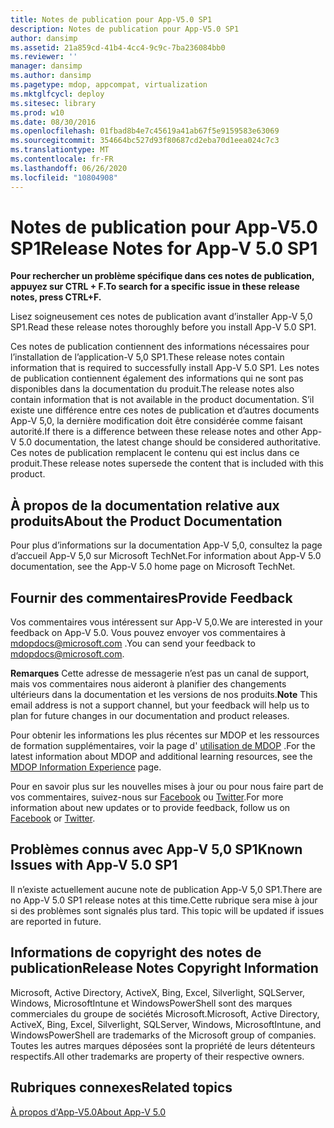 ```yaml
---
title: Notes de publication pour App-V5.0 SP1
description: Notes de publication pour App-V5.0 SP1
author: dansimp
ms.assetid: 21a859cd-41b4-4cc4-9c9c-7ba236084bb0
ms.reviewer: ''
manager: dansimp
ms.author: dansimp
ms.pagetype: mdop, appcompat, virtualization
ms.mktglfcycl: deploy
ms.sitesec: library
ms.prod: w10
ms.date: 08/30/2016
ms.openlocfilehash: 01fbad8b4e7c45619a41ab67f5e9159583e63069
ms.sourcegitcommit: 354664bc527d93f80687cd2eba70d1eea024c7c3
ms.translationtype: MT
ms.contentlocale: fr-FR
ms.lasthandoff: 06/26/2020
ms.locfileid: "10804908"
---
```

# <span data-ttu-id="c3f23-103">Notes de publication pour App-V5.0 SP1</span><span class="sxs-lookup"><span data-stu-id="c3f23-103">Release Notes for App-V 5.0 SP1</span></span>


**<span data-ttu-id="c3f23-104">Pour rechercher un problème spécifique dans ces notes de publication, appuyez sur CTRL + F.</span><span class="sxs-lookup"><span data-stu-id="c3f23-104">To search for a specific issue in these release notes, press CTRL+F.</span></span>**

<span data-ttu-id="c3f23-105">Lisez soigneusement ces notes de publication avant d’installer App-V 5,0 SP1.</span><span class="sxs-lookup"><span data-stu-id="c3f23-105">Read these release notes thoroughly before you install App-V 5.0 SP1.</span></span>

<span data-ttu-id="c3f23-106">Ces notes de publication contiennent des informations nécessaires pour l’installation de l’application-V 5,0 SP1.</span><span class="sxs-lookup"><span data-stu-id="c3f23-106">These release notes contain information that is required to successfully install App-V 5.0 SP1.</span></span> <span data-ttu-id="c3f23-107">Les notes de publication contiennent également des informations qui ne sont pas disponibles dans la documentation du produit.</span><span class="sxs-lookup"><span data-stu-id="c3f23-107">The release notes also contain information that is not available in the product documentation.</span></span> <span data-ttu-id="c3f23-108">S’il existe une différence entre ces notes de publication et d’autres documents App-V 5,0, la dernière modification doit être considérée comme faisant autorité.</span><span class="sxs-lookup"><span data-stu-id="c3f23-108">If there is a difference between these release notes and other App-V 5.0 documentation, the latest change should be considered authoritative.</span></span> <span data-ttu-id="c3f23-109">Ces notes de publication remplacent le contenu qui est inclus dans ce produit.</span><span class="sxs-lookup"><span data-stu-id="c3f23-109">These release notes supersede the content that is included with this product.</span></span>

## <span data-ttu-id="c3f23-110">À propos de la documentation relative aux produits</span><span class="sxs-lookup"><span data-stu-id="c3f23-110">About the Product Documentation</span></span>


<span data-ttu-id="c3f23-111">Pour plus d’informations sur la documentation App-V 5,0, consultez la page d’accueil App-V 5,0 sur Microsoft TechNet.</span><span class="sxs-lookup"><span data-stu-id="c3f23-111">For information about App-V 5.0 documentation, see the App-V 5.0 home page on Microsoft TechNet.</span></span>

## <span data-ttu-id="c3f23-112">Fournir des commentaires</span><span class="sxs-lookup"><span data-stu-id="c3f23-112">Provide Feedback</span></span>


<span data-ttu-id="c3f23-113">Vos commentaires vous intéressent sur App-V 5,0.</span><span class="sxs-lookup"><span data-stu-id="c3f23-113">We are interested in your feedback on App-V 5.0.</span></span> <span data-ttu-id="c3f23-114">Vous pouvez envoyer vos commentaires à <mdopdocs@microsoft.com> .</span><span class="sxs-lookup"><span data-stu-id="c3f23-114">You can send your feedback to <mdopdocs@microsoft.com>.</span></span>

<span data-ttu-id="c3f23-115">**Remarques**  Cette adresse de messagerie n’est pas un canal de support, mais vos commentaires nous aideront à planifier des changements ultérieurs dans la documentation et les versions de nos produits.</span><span class="sxs-lookup"><span data-stu-id="c3f23-115">**Note** This email address is not a support channel, but your feedback will help us to plan for future changes in our documentation and product releases.</span></span>

 

<span data-ttu-id="c3f23-116">Pour obtenir les informations les plus récentes sur MDOP et les ressources de formation supplémentaires, voir la page d' [utilisation de MDOP](https://go.microsoft.com/fwlink/p/?LinkId=236032) .</span><span class="sxs-lookup"><span data-stu-id="c3f23-116">For the latest information about MDOP and additional learning resources, see the [MDOP Information Experience](https://go.microsoft.com/fwlink/p/?LinkId=236032) page.</span></span>

<span data-ttu-id="c3f23-117">Pour en savoir plus sur les nouvelles mises à jour ou pour nous faire part de vos commentaires, suivez-nous sur [Facebook](https://go.microsoft.com/fwlink/p/?LinkId=242445) ou [Twitter](https://go.microsoft.com/fwlink/p/?LinkId=242447).</span><span class="sxs-lookup"><span data-stu-id="c3f23-117">For more information about new updates or to provide feedback, follow us on [Facebook](https://go.microsoft.com/fwlink/p/?LinkId=242445) or [Twitter](https://go.microsoft.com/fwlink/p/?LinkId=242447).</span></span>

## <span data-ttu-id="c3f23-118">Problèmes connus avec App-V 5,0 SP1</span><span class="sxs-lookup"><span data-stu-id="c3f23-118">Known Issues with App-V 5.0 SP1</span></span>


<span data-ttu-id="c3f23-119">Il n’existe actuellement aucune note de publication App-V 5,0 SP1.</span><span class="sxs-lookup"><span data-stu-id="c3f23-119">There are no App-V 5.0 SP1 release notes at this time.</span></span><span data-ttu-id="c3f23-120">Cette rubrique sera mise à jour si des problèmes sont signalés plus tard.</span><span class="sxs-lookup"><span data-stu-id="c3f23-120"> This topic will be updated if issues are reported in future.</span></span>

## <span data-ttu-id="c3f23-121">Informations de copyright des notes de publication</span><span class="sxs-lookup"><span data-stu-id="c3f23-121">Release Notes Copyright Information</span></span>


<span data-ttu-id="c3f23-122">Microsoft, Active Directory, ActiveX, Bing, Excel, Silverlight, SQLServer, Windows, MicrosoftIntune et WindowsPowerShell sont des marques commerciales du groupe de sociétés Microsoft.</span><span class="sxs-lookup"><span data-stu-id="c3f23-122">Microsoft, Active Directory, ActiveX, Bing, Excel, Silverlight, SQLServer, Windows, MicrosoftIntune, and WindowsPowerShell are trademarks of the Microsoft group of companies.</span></span> <span data-ttu-id="c3f23-123">Toutes les autres marques déposées sont la propriété de leurs détenteurs respectifs.</span><span class="sxs-lookup"><span data-stu-id="c3f23-123">All other trademarks are property of their respective owners.</span></span>








## <span data-ttu-id="c3f23-124">Rubriques connexes</span><span class="sxs-lookup"><span data-stu-id="c3f23-124">Related topics</span></span>


[<span data-ttu-id="c3f23-125">À propos d'App-V5.0</span><span class="sxs-lookup"><span data-stu-id="c3f23-125">About App-V 5.0</span></span>](about-app-v-50.md)

 

 





